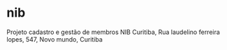 # nib
Projeto cadastro e gestão de membros NIB Curitiba, Rua laudelino ferreira lopes, 547, Novo mundo, Curitiba
